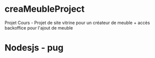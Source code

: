 # creaMeubleProject
Projet Cours - Projet de site vitrine pour un créateur de meuble + accès backoffice pour l'ajout de meuble

# Nodesjs - pug
